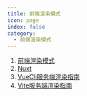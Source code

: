 ```yaml
---
title: 前端渲染模式
icon: page
index: false
category:
  - 前端渲染模式
---
```


1. [前端渲染模式](./1-front-render.html)
2. [Nuxt](./2-nuxt.html)
3. [VueCli服务端渲染指南](./3-vuecli-ssr.html)
4. [Vite服务端渲染指南](./4-vite-ssr.html)